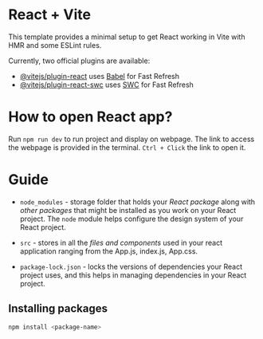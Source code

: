 # React + Vite

This template provides a minimal setup to get React working in Vite with HMR and some ESLint rules.

Currently, two official plugins are available:

- [@vitejs/plugin-react](https://github.com/vitejs/vite-plugin-react/blob/main/packages/plugin-react/README.md) uses [Babel](https://babeljs.io/) for Fast Refresh
- [@vitejs/plugin-react-swc](https://github.com/vitejs/vite-plugin-react-swc) uses [SWC](https://swc.rs/) for Fast Refresh

# How to open React app?

Run `npm run dev` to run project and display on webpage. The link to access the webpage is provided in the terminal. `Ctrl + Click` the link to open it.

# Guide

- `node_modules` - storage folder that holds your *React package* along with *other packages* that might be installed as you work on your React project. The `node` module helps configure the design system of your React project.

- `src` - stores in all the *files and components* used in your react application ranging from the App.js, index.js, App.css. 

- `package-lock.json` - locks the versions of dependencies your React project uses, and this helps in managing dependencies in your React project.

## Installing packages

```bash
npm install <package-name>
```